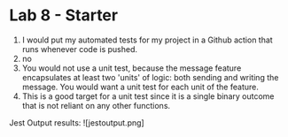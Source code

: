 # Lab 8 - Starter
1) I would put my automated tests for my project in a Github action that runs whenever code is pushed.
2) no
3) You would not use a unit test, because the message feature encapsulates at least two 'units' of logic: both sending and writing the message. You would want a unit test for each unit of the feature.
4) This is a good target for a unit test since it is a single binary outcome that is not reliant on any other functions.

Jest Output results:
![jestoutput.png]
